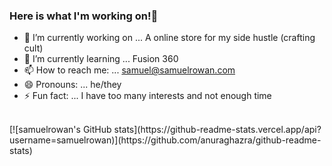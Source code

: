 ### Here is what I'm working on!👋

- 🔭 I’m currently working on ... A online store for my side hustle (crafting cult)
- 🌱 I’m currently learning ... Fusion 360
- 📫 How to reach me: ... samuel@samuelrowan.com
- 😄 Pronouns: ... he/they
- ⚡ Fun fact: ... I have too many interests and not enough time
</br>
[![samuelrowan's GitHub stats](https://github-readme-stats.vercel.app/api?username=samuelrowan)](https://github.com/anuraghazra/github-readme-stats)
